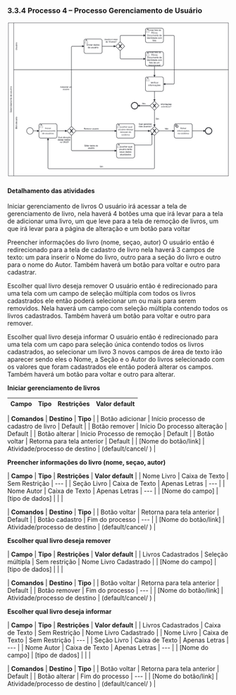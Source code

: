 ### 3.3.4 Processo 4 – Processo Gerenciamento de Usuário

![Processo Gerenciamento de Usuário](images/processoGU2.png "Modelo BPMN do Processo 4.")


#### Detalhamento das atividades

Iniciar gerenciamento de livros
O usuário irá acessar a tela de gerenciamento de livro, nela haverá 4 botões uma que irá levar para a tela de adicionar uma livro, um que leve para a tela de remoção de livros, um que irá levar para a página de alteração e um botão para voltar

Preencher informações  do livro (nome, seçao, autor)
O usuário então é redirecionado para a tela de cadastro de livro nela haverá 3 campos de texto: um para inserir o Nome do livro, outro para a seção do livro e outro para o nome do Autor. Também haverá um botão para voltar e outro para cadastrar.

Escolher qual livro deseja remover
O usuário então é redirecionado para uma tela com um campo de seleção múltipla com todos os livros cadastrados ele então poderá selecionar um ou mais para serem removidos. Nela haverá um campo com seleção múltipla contendo todos os livros cadastrados. Também haverá um botão para voltar e outro para remover.

Escolher qual livro deseja informar
O usuário então é redirecionado para uma tela com um capo para seleção única contendo todos os livros cadastrados, ao selecionar um livro 3 novos campos de área de texto irão aparecer sendo eles o Nome, a Seção e o Autor do livros selecionado com os valores que foram cadastrados ele então poderá alterar os campos. Também haverá um botão para voltar e outro para alterar.

**Iniciar gerenciamento de livros**

| **Campo**       | **Tipo**         | **Restrições** | **Valor default** |
| ---             | ---              | ---            | ---               |


| **Comandos**         |  **Destino**                   | **Tipo** |
| Botão adicionar      | Início processo de cadastro de livro     | Default           |
| Botão remover        | Início Do processo alteração             | Default           |
| Botão alterar        | Inicio Processo de remoção               | Default           |
| Botão voltar         | Retorna para tela anterior               | Default           |
| [Nome do botão/link] | Atividade/processo de destino  | (default/cancel/  ) |


**Preencher informações  do livro (nome, seçao, autor)**

| **Campo**       | **Tipo**         | **Restrições** | **Valor default** |
| Nome Livro      | Caixa de Texto   | Sem Restrição  | ---               |
| Seção Livro     | Caixa de Texto   | Apenas Letras  | ---               |
| Nome Autor      | Caixa de Texto   | Apenas Letras  | ---               |
| [Nome do campo] | [tipo de dados]  |                |                   |

| **Comandos**         |  **Destino**                   | **Tipo**          |
| Botão voltar         | Retorna para tela anterior     | Default           |
| Botão cadastro       | Fim do processo                | ---               |
| [Nome do botão/link] | Atividade/processo de destino  | (default/cancel/  ) |

**Escolher qual livro deseja remover**

| **Campo**       | **Tipo**         | **Restrições** | **Valor default** |
| Livros Cadastrados | Seleção múltipla | Sem restrição  | Nome Livro Cadastrado |
| [Nome do campo] | [tipo de dados]  |                |                   |

| **Comandos**         |  **Destino**                   | **Tipo**          |
| Botão voltar         | Retorna para tela anterior     | Default           |
| Botão remover        | Fim do processo                | ---               |
| [Nome do botão/link] | Atividade/processo de destino  | (default/cancel/  ) |

**Escolher qual livro deseja informar**

| **Campo**       | **Tipo**         | **Restrições** | **Valor default** |
| Livros Cadastrados | Caixa de Texto   | Sem Restrição  | Nome Livro Cadastrado |
| Nome Livro         | Caixa de Texto   | Sem Restrição  | ---               |
| Seção Livro        | Caixa de Texto   | Apenas Letras  | ---               |
| Nome Autor         | Caixa de Texto   | Apenas Letras  | ---               |
| [Nome do campo] | [tipo de dados]  |                |                   |


| **Comandos**         |  **Destino**                   | **Tipo**          |
| Botão voltar         | Retorna para tela anterior     | Default           |
| Botão alterar        | Fim do processo                | ---               |
| [Nome do botão/link] | Atividade/processo de destino  | (default/cancel/  ) |



